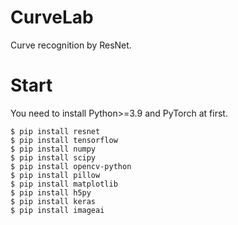 # CurveLab
Curve recognition by ResNet.

# Start

You need to install Python>=3.9 and PyTorch at first.
```
$ pip install resnet
$ pip install tensorflow
$ pip install numpy
$ pip install scipy
$ pip install opencv-python
$ pip install pillow
$ pip install matplotlib
$ pip install h5py
$ pip install keras
$ pip install imageai
```